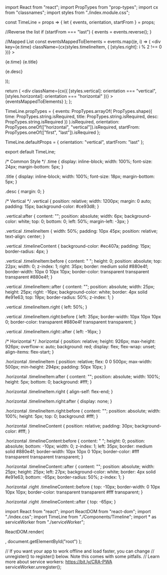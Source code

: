 import React from "react";
import PropTypes from "prop-types";
import cx from "classnames";
import styles from "./index.module.css";

const TimeLine = props => {
  let { events, orientation, startFrom } = props;

  //Reverse the list
  if (startFrom === "last") {
    events = events.reverse();
  }

  //Mapped List
  const eventsMappedToElements = events.map((e, i) => (
    <div
      key={e.time}
      className={cx(styles.timelineItem, { [styles.right]: i % 2 !== 0 })}
    >
      <div className={styles.timelineContent}>
        <span className={styles.time}>{e.time}</span>
        <span className={styles.title}>{e.title}</span>
        <p className={styles.desc}>{e.desc}</p>
      </div>
    </div>
  ));

  return (
    <div
      className={cx({
        [styles.vertical]: orientation === "vertical",
        [styles.horizontal]: orientation === "horizontal"
      })}
    >
      {eventsMappedToElements}
    </div>
  );
};

TimeLine.propTypes = {
  events: PropTypes.arrayOf(
    PropTypes.shape({
      time: PropTypes.string.isRequired,
      title: PropTypes.string.isRequired,
      desc: PropTypes.string.isRequired
    })
  ).isRequired,
  orientation: PropTypes.oneOf(["horizontal", "vertical"]).isRequired,
  startFrom: PropTypes.oneOf(["first", "last"]).isRequired
};

TimeLine.defaultProps = {
  orientation: "vertical",
  startFrom: "last"
};

export default TimeLine;



/* Common Style */
.time {
    display: inline-block;
    width: 100%;
    font-size: 24px;
    margin-bottom: 5px;
  }
  
  .title {
    display: inline-block;
    width: 100%;
    font-size: 18px;
    margin-bottom: 5px;
  }
  
  .desc {
    margin: 0;
  }





  /* Vertical */
.vertical {
    position: relative;
    width: 1200px;
    margin: 0 auto;
    padding: 15px;
    background-color: #ce93d8;
  }
  
  .vertical:after {
    content: "";
    position: absolute;
    width: 6px;
    background-color: white;
    top: 0;
    bottom: 0;
    left: 50%;
    margin-left: -3px;
  }
  
  .vertical .timelineItem {
    width: 50%;
    padding: 10px 45px;
    position: relative;
    text-align: center;
  }
  
  .vertical .timelineContent {
    background-color: #ec407a;
    padding: 15px;
    border-radius: 4px;
  }
  
  .vertical .timelineItem:before {
    content: " ";
    height: 0;
    position: absolute;
    top: 22px;
    width: 0;
    z-index: 1;
    right: 35px;
    border: medium solid #880e4f;
    border-width: 10px 0 10px 10px;
    border-color: transparent transparent transparent #880e4f;
  }
  
  .vertical .timelineItem::after {
    content: "";
    position: absolute;
    width: 25px;
    height: 25px;
    right: -16px;
    background-color: white;
    border: 4px solid #e91e63;
    top: 19px;
    border-radius: 50%;
    z-index: 1;
  }
  
  .vertical .timelineItem.right {
    left: 50%;
  }
  
  .vertical .timelineItem.right:before {
    left: 35px;
    border-width: 10px 10px 10px 0;
    border-color: transparent #880e4f transparent transparent;
  }
  
  .vertical .timelineItem.right::after {
    left: -16px;
  }





  /* Horizontal */
.horizontal {
    position: relative;
    height: 926px;
    max-height: 926px;
    overflow-x: auto;
    background: red;
    display: flex;
    flex-wrap: unset;
    align-items: flex-start;
  }
  
  .horizontal .timelineItem {
    position: relative;
    flex: 0 0 500px;
    max-width: 500px;
    min-height: 294px;
    padding: 50px 10px;
  }
  
  .horizontal .timelineItem:after {
    content: "";
    position: absolute;
    width: 100%;
    height: 5px;
    bottom: 0;
    background: #fff;
  }
  
  .horizontal .timelineItem.right {
    align-self: flex-end;
  }
  
  .horizontal .timelineItem.right:after {
    display: none;
  }
  
  .horizontal .timelineItem.right:before {
    content: "";
    position: absolute;
    width: 100%;
    height: 5px;
    top: 0;
    background: #fff;
  }
  
  .horizontal .timelineContent {
    position: relative;
    padding: 30px;
    background-color: #fff;
  }
  
  .horizontal .timelineContent:before {
    content: " ";
    height: 0;
    position: absolute;
    bottom: -10px;
    width: 0;
    z-index: 1;
    left: 35px;
    border: medium solid #880e4f;
    border-width: 10px 10px 0 10px;
    border-color: #fff transparent transparent transparent;
  }
  
  .horizontal .timelineContent::after {
    content: "";
    position: absolute;
    width: 25px;
    height: 25px;
    left: 27px;
    background-color: white;
    border: 4px solid #e91e63;
    bottom: -65px;
    border-radius: 50%;
    z-index: 1;
  }
  
  .horizontal .right .timelineContent::before {
    top: -10px;
    border-width: 0 10px 10px 10px;
    border-color: transparent transparent #fff transparent;
  }
  
  .horizontal .right .timelineContent::after {
    top: -65px;
  }



  import React from "react";
import ReactDOM from "react-dom";
import "./index.css";
import TimeLine from "./Components/Timeline";
import * as serviceWorker from "./serviceWorker";

ReactDOM.render(
  <div className="abc">
    <TimeLine
      events={[
        {
          time: "1942",
          title: "The great plague",
          desc:
            "Lorem Ipsum is simply dummy text of the printing and typesetting industry. Lorem Ipsum has been the industry's standard dummy text ever since the 1500s, when an unknown printer took a galley of type and scrambled it to make a type specimen book. It has survived not only five centuries, but also the leap into electronic typesetting, remaining essentially unchanged. It was popularised in the 1960s with the release of Letraset sheets containing Lorem Ipsum passages, and more recently with desktop publishing software like Aldus PageMaker including versions of Lorem Ipsum"
        },
        {
          time: "1945",
          title: "The great flu",
          desc:
            "Lorem Ipsum is simply dummy text of the printing and typesetting industry. Lorem Ipsum has been the industry's standard dummy text ever since the 1500s, when an unknown printer took a galley of type and scrambled it to make a type specimen book. It has survived not only five centuries, but also the leap into electronic typesetting, remaining essentially unchanged. It was popularised in the 1960s with the release of Letraset sheets containing Lorem Ipsum passages, and more recently with desktop publishing software like Aldus PageMaker including versions of Lorem Ipsum"
        },
        {
          time: "1946",
          title: "The great flu",
          desc:
            "Lorem Ipsum is simply dummy text of the printing and typesetting industry. Lorem Ipsum has been the industry's standard dummy text ever since the 1500s, when an unknown printer took a galley of type and scrambled it to make a type specimen book. It has survived not only five centuries, but also the leap into electronic typesetting, remaining essentially unchanged. It was popularised in the 1960s with the release of Letraset sheets containing Lorem Ipsum passages, and more recently with desktop publishing software like Aldus PageMaker including versions of Lorem Ipsum"
        },
        {
          time: "1947",
          title: "The great flu",
          desc:
            "Lorem Ipsum is simply dummy text of the printing and typesetting industry. Lorem Ipsum has been the industry's standard dummy text ever since the 1500s, when an unknown printer took a galley of type and scrambled it to make a type specimen book. It has survived not only five centuries, but also the leap into electronic typesetting, remaining essentially unchanged. It was popularised in the 1960s with the release of Letraset sheets containing Lorem Ipsum passages, and more recently with desktop publishing software like Aldus PageMaker including versions of Lorem Ipsum"
        },
        {
          time: "1948",
          title: "The great flu",
          desc:
            "Lorem Ipsum is simply dummy text of the printing and typesetting industry. Lorem Ipsum has been the industry's standard dummy text ever since the 1500s, when an unknown printer took a galley of type and scrambled it to make a type specimen book. It has survived not only five centuries, but also the leap into electronic typesetting, remaining essentially unchanged. It was popularised in the 1960s with the release of Letraset sheets containing Lorem Ipsum passages, and more recently with desktop publishing software like Aldus PageMaker including versions of Lorem Ipsum"
        },
        {
          time: "1949",
          title: "The great flu",
          desc:
            "Lorem Ipsum is simply dummy text of the printing and typesetting industry. Lorem Ipsum has been the industry's standard dummy text ever since the 1500s, when an unknown printer took a galley of type and scrambled it to make a type specimen book. It has survived not only five centuries, but also the leap into electronic typesetting, remaining essentially unchanged. It was popularised in the 1960s with the release of Letraset sheets containing Lorem Ipsum passages, and more recently with desktop publishing software like Aldus PageMaker including versions of Lorem Ipsum"
        },
        {
          time: "1950",
          title: "The great flu",
          desc:
            "Lorem Ipsum is simply dummy text of the printing and typesetting industry. Lorem Ipsum has been the industry's standard dummy text ever since the 1500s, when an unknown printer took a galley of type and scrambled it to make a type specimen book. It has survived not only five centuries, but also the leap into electronic typesetting, remaining essentially unchanged. It was popularised in the 1960s with the release of Letraset sheets containing Lorem Ipsum passages, and more recently with desktop publishing software like Aldus PageMaker including versions of Lorem Ipsum"
        }
      ]}
      startFrom={"last"}
      orientation={"horizontal"}
    />
  </div>,
  document.getElementById("root")
);

// If you want your app to work offline and load faster, you can change
// unregister() to register() below. Note this comes with some pitfalls.
// Learn more about service workers: https://bit.ly/CRA-PWA
serviceWorker.unregister();
